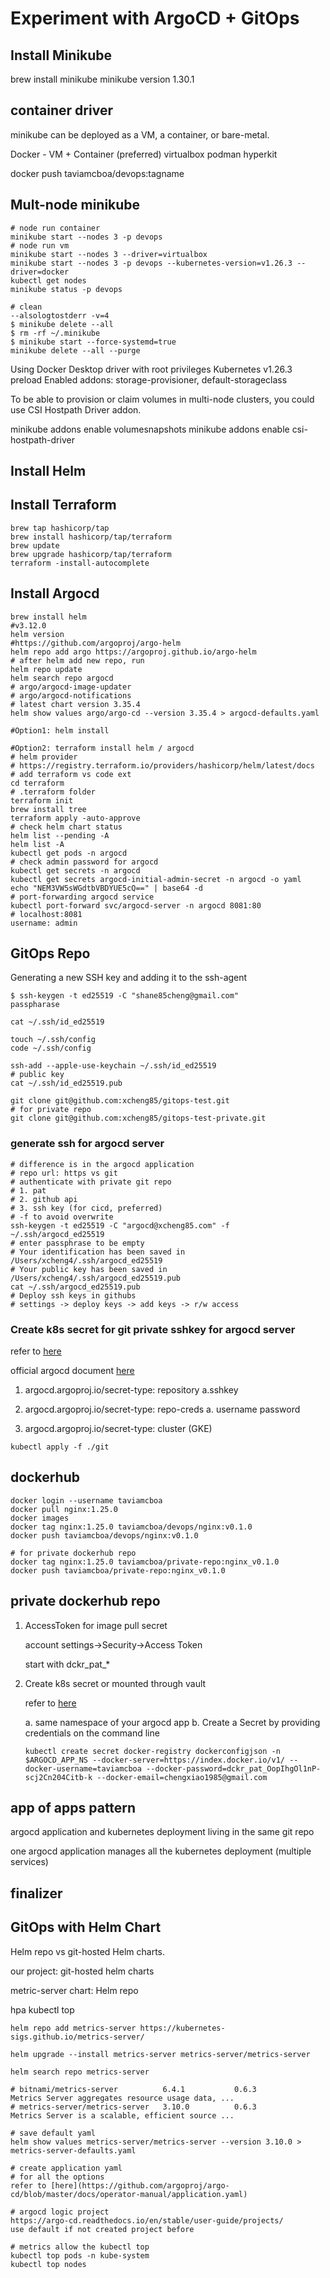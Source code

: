 # Experiment with ArgoCD + GitOps

## Install Minikube

brew install minikube
minikube version
1.30.1

## container driver
minikube can be deployed as a VM, a container, or bare-metal.

Docker - VM + Container (preferred)
virtualbox
podman
hyperkit

docker push taviamcboa/devops:tagname

## Mult-node minikube
```shell
# node run container
minikube start --nodes 3 -p devops
# node run vm
minikube start --nodes 3 --driver=virtualbox
minikube start --nodes 3 -p devops --kubernetes-version=v1.26.3 --driver=docker
kubectl get nodes
minikube status -p devops

# clean 
--alsologtostderr -v=4
$ minikube delete --all
$ rm -rf ~/.minikube
$ minikube start --force-systemd=true
minikube delete --all --purge
```

Using Docker Desktop driver with root privileges
Kubernetes v1.26.3 preload
Enabled addons: storage-provisioner, default-storageclass

To be able to provision or claim volumes in multi-node clusters, you could use CSI Hostpath Driver addon.

minikube addons enable volumesnapshots
minikube addons enable csi-hostpath-driver

## Install Helm

## Install Terraform
```shell
brew tap hashicorp/tap
brew install hashicorp/tap/terraform
brew update
brew upgrade hashicorp/tap/terraform
terraform -install-autocomplete
```

## Install Argocd
```shell
brew install helm
#v3.12.0
helm version
#https://github.com/argoproj/argo-helm
helm repo add argo https://argoproj.github.io/argo-helm
# after helm add new repo, run
helm repo update
helm search repo argocd
# argo/argocd-image-updater
# argo/argocd-notifications
# latest chart version 3.35.4
helm show values argo/argo-cd --version 3.35.4 > argocd-defaults.yaml

#Option1: helm install

#Option2: terraform install helm / argocd 
# helm provider
# https://registry.terraform.io/providers/hashicorp/helm/latest/docs
# add terraform vs code ext
cd terraform
# .terraform folder
terraform init 
brew install tree
terraform apply -auto-approve
# check helm chart status
helm list --pending -A
helm list -A
kubectl get pods -n argocd
# check admin password for argocd
kubectl get secrets -n argocd
kubectl get secrets argocd-initial-admin-secret -n argocd -o yaml
echo "NEM3VW5sWGdtbVBDYUE5cQ==" | base64 -d
# port-forwarding argocd service
kubectl port-forward svc/argocd-server -n argocd 8081:80
# localhost:8081
username: admin
```

## GitOps Repo
Generating a new SSH key and adding it to the ssh-agent
```shell
$ ssh-keygen -t ed25519 -C "shane85cheng@gmail.com"
passpharase

cat ~/.ssh/id_ed25519

touch ~/.ssh/config
code ~/.ssh/config

ssh-add --apple-use-keychain ~/.ssh/id_ed25519
# public key
cat ~/.ssh/id_ed25519.pub

git clone git@github.com:xcheng85/gitops-test.git
# for private repo
git clone git@github.com:xcheng85/gitops-test-private.git
```
### generate ssh for argocd server
```shell
# difference is in the argocd application
# repo url: https vs git
# authenticate with private git repo
# 1. pat
# 2. github api
# 3. ssh key (for cicd, preferred)
# -f to avoid overwrite
ssh-keygen -t ed25519 -C "argocd@xcheng85.com" -f ~/.ssh/argocd_ed25519
# enter passphrase to be empty
# Your identification has been saved in /Users/xcheng4/.ssh/argocd_ed25519
# Your public key has been saved in /Users/xcheng4/.ssh/argocd_ed25519.pub
cat ~/.ssh/argocd_ed25519.pub
# Deploy ssh keys in githubs
# settings -> deploy keys -> add keys -> r/w access
```

### Create k8s secret for git private sshkey for argocd server
refer to [here](./private-gitops/git-repo-secret.yaml) 

official argocd document [here](https://argo-cd.readthedocs.io/en/stable/operator-manual/declarative-setup/#repository-credentials)


1. argocd.argoproj.io/secret-type: repository
    a.sshkey

2. argocd.argoproj.io/secret-type: repo-creds
    a. username password

3. argocd.argoproj.io/secret-type: cluster (GKE)

```shell
kubectl apply -f ./git
```
## dockerhub

```shell
docker login --username taviamcboa
docker pull nginx:1.25.0
docker images
docker tag nginx:1.25.0 taviamcboa/devops/nginx:v0.1.0
docker push taviamcboa/devops/nginx:v0.1.0

# for private dockerhub repo
docker tag nginx:1.25.0 taviamcboa/private-repo:nginx_v0.1.0
docker push taviamcboa/private-repo:nginx_v0.1.0
```

## private dockerhub repo
1. AccessToken for image pull secret
   
   account settings->Security->Access Token

   start with dckr_pat_*

2. Create k8s secret or mounted through vault

   refer to [here](https://kubernetes.io/docs/tasks/configure-pod-container/pull-image-private-registry/) 

   a. same namespace of your argocd app
   b. Create a Secret by providing credentials on the command line
   ```shell
   kubectl create secret docker-registry dockerconfigjson -n $ARGOCD_APP_NS --docker-server=https://index.docker.io/v1/ --docker-username=taviamcboa --docker-password=dckr_pat_OopIhgOl1nP-scj2Cn204Citb-k --docker-email=chengxiao1985@gmail.com
   ```


## app of apps pattern
argocd application and kubernetes deployment living in the same git repo

one argocd application manages all the kubernetes deployment (multiple services)

## finalizer

## GitOps with Helm Chart
Helm repo vs git-hosted Helm charts.

our project: git-hosted helm charts

metric-server chart: Helm repo

hpa
kubectl top

```shell
helm repo add metrics-server https://kubernetes-sigs.github.io/metrics-server/

helm upgrade --install metrics-server metrics-server/metrics-server

helm search repo metrics-server

# bitnami/metrics-server          6.4.1           0.6.3           Metrics Server aggregates resource usage data, ...
# metrics-server/metrics-server   3.10.0          0.6.3           Metrics Server is a scalable, efficient source ...

# save default yaml
helm show values metrics-server/metrics-server --version 3.10.0 > metrics-server-defaults.yaml

# create application yaml
# for all the options
refer to [here](https://github.com/argoproj/argo-cd/blob/master/docs/operator-manual/application.yaml)

# argocd logic project
https://argo-cd.readthedocs.io/en/stable/user-guide/projects/
use default if not created project before

# metrics allow the kubectl top
kubectl top pods -n kube-system
kubectl top nodes
```
